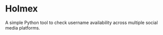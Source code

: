 # Holmex

A simple Python tool to check username availability across multiple social media platforms.